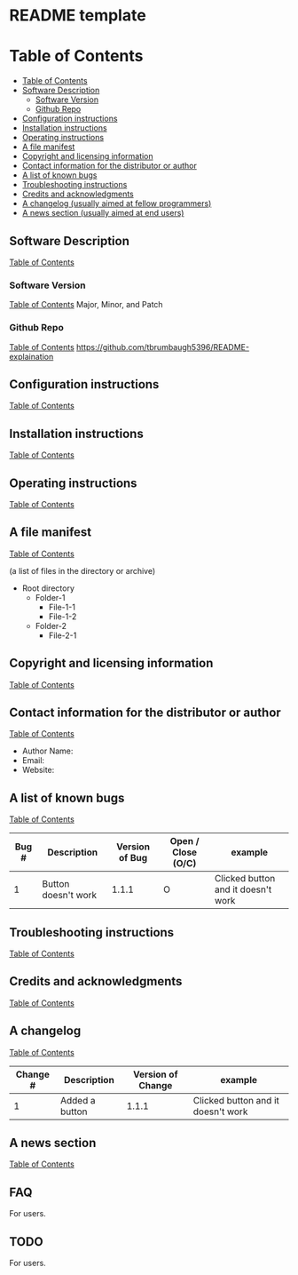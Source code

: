 # README template

# Table of Contents
* [Table of Contents](#Table-of-Contents)
* [Software Description](#Software-Description)
  * [Software Version](#Software-Version) 
  * [Github Repo](#Github-Repo)
* [Configuration instructions](#Configuration-instructions)
* [Installation instructions](#Installation-instructions)
* [Operating instructions](#Operating-instructions)
* [A file manifest](#A-file-manifest)
* [Copyright and licensing information](#Copyright-and-licensing-information)
* [Contact information for the distributor or author](#Contact-information-for-the-distributor-or-author)
* [A list of known bugs](#A-list-of-known-bugs)
* [Troubleshooting instructions](#Troubleshooting-instructions)
* [Credits and acknowledgments](#Credits-and-acknowledgments)
* [A changelog (usually aimed at fellow programmers)](#A-changelog)
* [A news section (usually aimed at end users)](#A-news-section)

## Software Description
[Table of Contents](#Table-of-Contents)

### Software Version 
[Table of Contents](#Table-of-Contents)
Major, Minor, and Patch

### Github Repo
[Table of Contents](#Table-of-Contents)
https://github.com/tbrumbaugh5396/README-explaination

## Configuration instructions
[Table of Contents](#Table-of-Contents)
    
## Installation instructions
[Table of Contents](#Table-of-Contents)
    
## Operating instructions
[Table of Contents](#Table-of-Contents)

## A file manifest 
[Table of Contents](#Table-of-Contents)

(a list of files in the directory or archive)
 * Root directory
   * Folder-1
     * File-1-1
     * File-1-2
   * Folder-2
     * File-2-1

## Copyright and licensing information
[Table of Contents](#Table-of-Contents)

## Contact information for the distributor or author
[Table of Contents](#Table-of-Contents)

* Author Name: 
* Email:
* Website:

## A list of known bugs
[Table of Contents](#Table-of-Contents)

| Bug #               | Description          | Version of Bug | Open / Close (O/C)   | example                            | 
| --------------------|----------------------|----------------|----------------------|------------------------------------|
| 1                   | Button doesn't work  | 1.1.1          | O                    | Clicked button and it doesn't work |

## Troubleshooting instructions
[Table of Contents](#Table-of-Contents)
    
## Credits and acknowledgments
[Table of Contents](#Table-of-Contents)
    
## A changelog 
[Table of Contents](#Table-of-Contents)

| Change #               | Description          | Version of Change | example                            | 
| -----------------------|----------------------|-------------------|------------------------------------|
| 1                      | Added a button       | 1.1.1             | Clicked button and it doesn't work |
    
## A news section
[Table of Contents](#Table-of-Contents)

## FAQ 
For users.

## TODO
For users.

